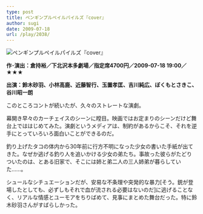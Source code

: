 ```yaml
---
type: post
title: ペンギンプルペイルパイルズ『cover』
author: sugi
date: 2009-07-18
url: /play/2038/
---
```

<img src="/images/play/20090718.jpg" alt="ペンギンプルペイルパイルズ『cover』" class="alignleft" />

**作･演出：倉持裕／下北沢本多劇場／指定席4700円／2009-07-18 19:00／★★★**

**出演：鈴木砂羽、小林高鹿、近藤智行、玉置孝匡、吉川純広、ぼくもとさきこ、谷川昭一朗**

このところコントが続いたが、久々のストレートな演劇。

幕開き早々のカーチェイスのシーンに瞠目。映画ではお定まりのシーンだけど舞台上でははじめてみた。演劇というメディアは、制約があるからこそ、それを逆手にとっていろいろ面白いことができるのだ。

釣り上げたタコの体内から30年前に行方不明になった少女の書いた手紙が出てきた。なぜか逃げる釣り人を追いかける少女の弟たち。事故った彼らがたどりついたのは、とある旧家で、そこには姉と弟二人の三人姉弟が暮らしていた......。

シュールなシチュエーションだが、安易な不条理や突発的な暴力[そう。銃が登場したとしても、必ずしもそれで血が流される必要はないのだ]に逃げることなく、リアルな情感とユーモアをちりばめて、見事にまとめた舞台だった。特に鈴木砂羽さんがすばらしかった。
